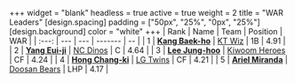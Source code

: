 +++
widget = "blank"
headless = true
active = true
weight = 2
title = "WAR Leaders"
[design.spacing]
padding = ["50px", "25%", "0px", "25%"]
[design.background]
color = "white"
+++
| Rank | Name | Team | Position | WAR |
| :---: | --- | --- | ------- | -- |
| 1 | [**Kang Baek-ho**](/players/11863) | [KT Wiz](/teams/KTWiz) | 1B | 4.91 |
| 2 | [**Yang Eui-ji**](/players/215) | [NC Dinos](/teams/NCDinos) | C | 4.64 |
| 3 | [**Lee Jung-hoo**](/players/10673) | [Kiwoom Heroes](/teams/KiwoomHeroes) | CF | 4.24 |
| 4 | [**Hong Chang-ki**](/players/9805) | [LG Twins](/teams/LGTwins) | CF | 4.21 |
| 5 | [**Ariel Miranda**](/players/14775) | [Doosan Bears](/teams/DoosanBears) | LHP | 4.17 |
